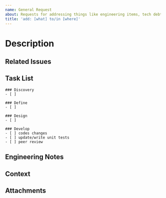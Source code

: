 ```yaml
---
name: General Request
about: Requests for addressing things like engineering items, tech debt, etc.
title: 'add: [what] to/in [where]'
---
```


# Description
<!--- Provide a general summary of the work here -->

## Related Issues
<!-- Add any related issues or blockers here -->
<!-- Terms like: relates to #123, blocked by #345, or blocks #678 are encouraged in order to easily see the status of related work. -->

## Task List
<!-- Please fill out each tasklist section as needed -->

```[tasklist]
### Discovery
- [ ] 
```

```[tasklist]
### Define
- [ ] 
```

```[tasklist]
### Design
- [ ] 
```

```[tasklist]
### Develop
- [ ] codes changes
- [ ] update/write unit tests
- [ ] peer review
```

## Engineering Notes
<!--- Ideas how to implement this feature -->
<!--- What implementation solution would be ideal to accomplish this ticket -->

## Context
<!-- What area of the project is this for? -->
<!-- Any context that can help the assignee accomplish this ticket -->

## Attachments
<!-- Any screenshots, designs, discussions related to this ticket should be linked here -->
